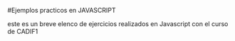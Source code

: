 #Ejemplos practicos en JAVASCRIPT

este es un breve elenco de ejercicios realizados en Javascript con el curso de CADIF1